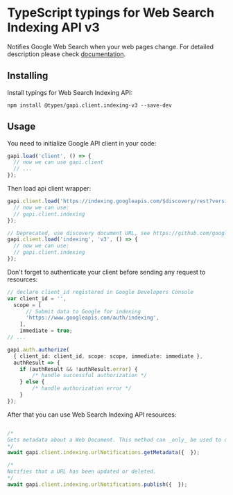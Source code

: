 # TypeScript typings for Web Search Indexing API v3

Notifies Google Web Search when your web pages change.
For detailed description please check [documentation](https://developers.google.com/search/apis/indexing-api/).

## Installing

Install typings for Web Search Indexing API:

```
npm install @types/gapi.client.indexing-v3 --save-dev
```

## Usage

You need to initialize Google API client in your code:

```typescript
gapi.load('client', () => {
  // now we can use gapi.client
  // ...
});
```

Then load api client wrapper:

```typescript
gapi.client.load('https://indexing.googleapis.com/$discovery/rest?version=v3', () => {
  // now we can use:
  // gapi.client.indexing
});
```

```typescript
// Deprecated, use discovery document URL, see https://github.com/google/google-api-javascript-client/blob/master/docs/reference.md#----gapiclientloadname----version----callback--
gapi.client.load('indexing', 'v3', () => {
  // now we can use:
  // gapi.client.indexing
});
```

Don't forget to authenticate your client before sending any request to resources:

```typescript
// declare client_id registered in Google Developers Console
var client_id = '',
  scope = [
      // Submit data to Google for indexing
      'https://www.googleapis.com/auth/indexing',
    ],
    immediate = true;
// ...

gapi.auth.authorize(
  { client_id: client_id, scope: scope, immediate: immediate },
  authResult => {
    if (authResult && !authResult.error) {
        /* handle successful authorization */
    } else {
        /* handle authorization error */
    }
});
```

After that you can use Web Search Indexing API resources: <!-- TODO: make this work for multiple namespaces -->

```typescript

/*
Gets metadata about a Web Document. This method can _only_ be used to query URLs that were previously seen in successful Indexing API notifications. Includes the latest `UrlNotification` received via this API.
*/
await gapi.client.indexing.urlNotifications.getMetadata({  });

/*
Notifies that a URL has been updated or deleted.
*/
await gapi.client.indexing.urlNotifications.publish({  });
```

